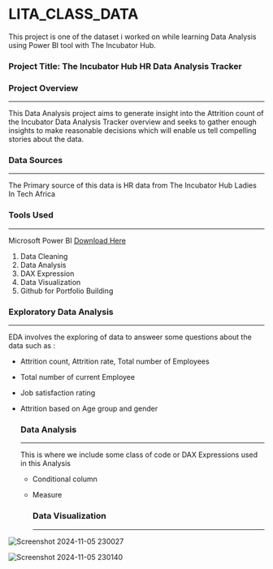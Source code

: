 # LITA_CLASS_DATA
This project is one of the dataset i worked on while  learning Data Analysis using Power BI tool with The Incubator Hub.
### Project Title: The Incubator Hub HR Data Analysis Tracker

### Project Overview
---
This Data Analysis project aims to generate insight into the Attrition count of the Incubator Data Analysis Tracker overview and seeks to gather enough insights to make reasonable decisions which will enable us tell compelling stories about the data.

### Data Sources
---
The Primary source of this data is HR data from The Incubator Hub Ladies In Tech Africa

### Tools Used
---
Microsoft Power BI [Download Here](https://www.microsoft.com)
1. Data Cleaning
2. Data Analysis
3. DAX Expression
4. Data Visualization
5. Github for Portfolio Building

### Exploratory Data Analysis
---
EDA involves the exploring of data to answeer some questions about the data such as :
- Attrition count, Attrition rate, Total number of Employees
- Total number of current Employee
- Job satisfaction rating
- Attrition based on Age group and gender

  ### Data Analysis
  ---
  This is where we include some class of code or DAX Expressions used in this Analysis
  - Conditional column
  - Measure
 
    ### Data Visualization
    ---
    
![Screenshot 2024-11-05 230027](https://github.com/user-attachments/assets/13268ada-f30f-4ba1-8999-4e4c60f750bb)


![Screenshot 2024-11-05 230140](https://github.com/user-attachments/assets/dbd57b89-3894-4432-aa3e-8580c48e6cea)
